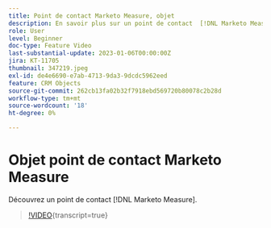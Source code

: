 ```yaml
---
title: Point de contact Marketo Measure, objet
description: En savoir plus sur un point de contact  [!DNL Marketo Measure] .
role: User
level: Beginner
doc-type: Feature Video
last-substantial-update: 2023-01-06T00:00:00Z
jira: KT-11705
thumbnail: 347219.jpeg
exl-id: de4e6690-e7ab-4713-9da3-9dcdc5962eed
feature: CRM Objects
source-git-commit: 262cb13fa02b32f7918ebd569720b80078c2b28d
workflow-type: tm+mt
source-wordcount: '18'
ht-degree: 0%

---
```


# Objet point de contact Marketo Measure

Découvrez un point de contact [!DNL Marketo Measure].

>[!VIDEO](https://video.tv.adobe.com/v/3422234/?learn=on&captions=fre_fr){transcript=true}
